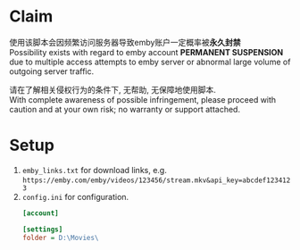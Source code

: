 # Claim
使用该脚本会因频繁访问服务器导致emby账户一定概率被**永久封禁**  
Possibility exists with regard to emby account **PERMANENT SUSPENSION** due to multiple access attempts to emby server or abnormal large volume of outgoing server traffic.

请在了解相关侵权行为的条件下, 无帮助, 无保障地使用脚本.  
With complete awareness of possible infringement, please proceed with caution and at your own risk; no warranty or support attached. 

# Setup
1. `emby_links.txt` for download links, e.g.  
`https://emby.com/emby/videos/123456/stream.mkv&api_key=abcdef1234123`
2. `config.ini` for configuration.
    ```ini
    [account]

    [settings]
    folder = D:\Movies\
    ```
